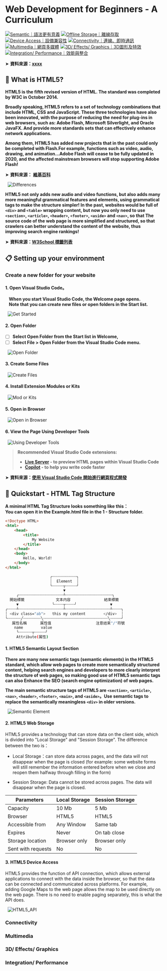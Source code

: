 # Web Development for Beginners - A Curriculum
[![Semantic｜語法更有意義](svg)](位置)
[![Offline Storage｜離線存取](svg)](位置)
[![Device Access｜設備兼容性](svg)](位置)
[![Connectivity｜連線、即時通訊](svg)](位置)
[![Multimedia｜網頁多媒體](svg)](位置)
[![3D/ Effects/ Graphics｜3D圖形及特效](svg)](位置)
[![Integration/ Performance｜效能與整合](svg)](位置)

➤  **資料來源：**[**xxxx**](https://zh.wikipedia.org/zh-tw/HTML5) 

## 📣 What is HTML5?

**HTML5 is the fifth revised version of HTML. The standard was completed by W3C in October 2014.**

**Broadly speaking, HTML5 refers to a set of technology combinations that include HTML, CSS and JavaScript. These three technologies have also been innovated, with the purpose of reducing the need for plug-ins in web browsers, such as: Adobe Flash, Microsoft Silverlight, and Oracle JavaFX. And provide more standards sets that can effectively enhance network applications.**

**Among them, HTML5 has added new projects that in the past could only be completed with Flash.For example, functions such as video, audio, drawing, and animation...Adobe Flash will cease to be fully updated in 2020, and the affected mainstream browsers will stop supporting Adobe Flash!**

➤  **資料來源：** [**維基百科**](https://zh.wikipedia.org/zh-tw/HTML5)   

&nbsp; <img src="./Images/Semantic Element Differences .jpg" alt="Differences"/>

**HTML5 not only adds new audio and video functions, but also adds many more meaningful grammatical features and elements, using grammatical tags to make the structure simpler! In the past, websites would be full of `<div>` and `<table>` wrapping content, but now you only need to use `<section>`, `<article>`, `<header>`, `<footer>`, `<aside>` and `<nav>`, so that The source code of the web page is more simplified and structured, so that crawlers can better understand the content of the website, thus improving search engine rankings!**

➤  **資料來源：**[**W3School 標籤列表**](https://www.w3schools.com/tags/default.asp) 


## 📋 Setting up your environment

### Create a new folder for your website

#### 1. Open Visual Studio Code。

&nbsp;&nbsp; **When you start Visual Studio Code, the Welcome page opens.**  
&nbsp;&nbsp; **Note that you can create new files or open folders in the Start list.**

&nbsp; <img src="./Images/vscode - get started.png" alt="Get Started"/>

#### 2. Open Folder

- [ ] **Select Open Folder from the Start list in Welcome,**  
- [ ] **Select File > Open Folder from the Visual Studio Code menu.**

&nbsp; <img src="./Images/vscode - open folder.png" alt="Open Folder"/>

#### 3. Create Some Files

&nbsp; <img src="./Images/vscode - explorer view.png" alt=" Create Files"/>

#### 4. Install Extension Modules or Kits

&nbsp; <img src="./Images/vscode - extension.png" alt="Mod or Kits"/>

#### 5. Open in Browser

&nbsp; <img src="./Images/vscode - open in browser.png" alt="Open in Browser"/>

#### 6. View the Page Using Developer Tools

&nbsp; <img src="./Images/vscode - developer tools elements tab.png" alt="Using Developer Tools"/>

>  **Recommended Visual Studio Code extensions:**
>
> * **[Live Server](https://marketplace.visualstudio.com/items?itemName=ritwickdey.LiveServer&WT.mc_id=academic-77807-sagibbon) - to preview HTML pages within Visual Studio Code**
> * **[Copilot](https://marketplace.visualstudio.com/items?itemName=GitHub.copilot&WT.mc_id=academic-77807-sagibbon) - to help you write code faster**

➤  **資料來源：**[**使用 Visual Studio Code 開始進行網頁程式開發**](https://learn.microsoft.com/zh-tw/training/modules/get-started-with-web-development/) 

## 🌱 Quickstart - HTML Tag Structure

**A minimal HTML Tag Structure looks something like this：**  
**You can open it in the Example.html file in the 1 - Structure folder.**

```html
<!Doctype HTML>
<html>
	<head>
		<title>
			My Website
		</title>
	</head>
	<body>
		Hello, World!	
	</body>
</html>
```














```bash
                    ╭┈┈┈┈┈┈┈┈┈┈┈╮
                    ┆  Element  ┆
                    ╰┈┈┈┈┈┬┈┈┈┈┈╯
                          ▼ 
     ╭┈┈┈┈┈┈┈┈┈┈┈┈┈┈┈┈┈┈┈┈┴┈┈┈┈┈┈┈┈┈┈┈┈┈┈┈┈┈┈┈┈┈╮
  開始標籤              文本内容               結束標籤
     ▼               ╰┈┈┈┈┬┈┈┈┈╯               ▼
╭┈┈┈┈┴┈┈┈┈┈┈┈┈┈┈┈┈┈┈┈┈┈┈┈┈┴┈┈┈┈┈┈┈┈┈┈┈┈┈┈┈┈┈┈┈┈┴┈┈┈┈╮
┆ <div class="ab">   this my content        </div>  ┆
╰┈┈┈┈┈┈╱┈┈┈┈┈┈┈┈╲┈┈┈┈┈┈┈┈┈┈┈┈┈┈┈┈┈┈┈┈┈┈┈┈┈┈┈┈┈╲┈┈┈┈┈╯
   属性名稱      属性值                    注意结束"/"符號
    name        value
     ╰┈┈┈┈┈┈┬┈┈┈┈┈╯
     Attribute(属性)
```


#### 1. HTML5 Semantic Layout Section

**There are many new semantic tags (semantic elements) in the HTML5 standard, which allow web pages to create more semantically structured content, helping search engines and developers to more clearly interpret the structure of web pages, so making good use of HTML5 semantic tags can also Enhance the SEO (search engine optimization) of web pages.**

**The main semantic structure tags of HTML5 are `<section>`, `<article>`, `<nav>`, `<header>`, `<footer>`, `<main>`, and `<aside>`。Use semantic tags to replace the semantically meaningless `<div>` in older versions.**

&nbsp; <img src="./Images/Semantic Element .png" alt="Semantic Element"/>

#### 2. HTML5 Web Storage

HTML5 provides a technology that can store data on the client side, which is divided into "Local Storage" and "Session Storage". The difference between the two is：

* Local Storage：can store data across pages, and the data will not disappear when the page is closed (for example: some website forms will still remember the information entered before when we close and reopen them halfway through filling in the form)

* Session Storage: Data cannot be stored across pages. The data will disappear when the page is closed.

| Parameters | Local Storage | Session Storage | 
| ---- | ---- | ---- | 
| Capacity | 10 Mb | 5 Mb | 
| Browser | HTML5 | HTML5 | 
| Accessible from | Any Window | Same tab |
| Expires | Never | On tab close |
| Storage location | Browser only | Browser only | 
| Sent with requests | No | No |


#### 3. HTML5 Device Access

HTML5 provides the function of API connection, which allows external applications to connect with the data inside the browser, so that the data can be connected and communicated across platforms. For example, adding Google Maps to the web page allows the map to be used directly on the web page. There is no need to enable paging separately, this is what the API does.

&nbsp; <img src="./Images/HTML5_APIs.svg" alt="HTML5_API"/>

### Connectivity

### Multimedia
### 3D/ Effects/ Graphics
### Integration/ Performance
